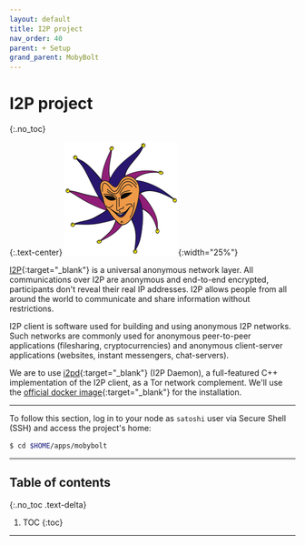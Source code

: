 ```yaml
---
layout: default
title: I2P project
nav_order: 40
parent: + Setup
grand_parent: MobyBolt
---
```

<!-- markdownlint-disable MD014 MD022 MD025 MD033 MD040 -->

# I2P project
{:.no_toc}

{:.text-center}
![i2p logo](../../../images/mobybolt-setup-i2p-project_logo.png){:width="25%"}

[I2P](https://geti2p.net/en/){:target="_blank"} is a universal anonymous network layer. All communications over I2P are anonymous and end-to-end encrypted, participants don't reveal their real IP addresses. I2P allows people from all around the world to communicate and share information without restrictions.

I2P client is software used for building and using anonymous I2P networks. Such networks are commonly used for anonymous peer-to-peer applications (filesharing, cryptocurrencies) and anonymous client-server applications (websites, instant messengers, chat-servers).

We are to use [i2pd](https://i2pd.readthedocs.io/en/latest/){:target="_blank"} (I2P Daemon), a full-featured C++ implementation of the I2P client, as a Tor network complement. We'll use the [official docker image](https://hub.docker.com/r/purplei2p/i2pd){:target="_blank"} for the installation.

---

To follow this section, log in to your node as `satoshi` user via Secure Shell (SSH) and access the project's home:

```sh
$ cd $HOME/apps/mobybolt
```

---

## Table of contents
{:.no_toc .text-delta}

1. TOC
{:toc}

---
